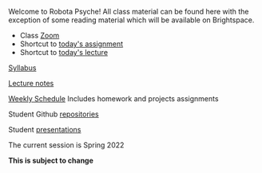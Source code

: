Welcome to Robota Psyche! All class material can be found here with the
exception of some reading material which will be available on Brightspace.  

- Class [Zoom](https://nyu.zoom.us/j/98342686561)
- Shortcut to [today's assignment](weeklySchedule.md/#todays-assignment)    
- Shortcut to [today's lecture](lectureNotes.md/#todays-lecture)    

[Syllabus](syllabus.md)

[Lecture notes](lectureNotes.md)

[Weekly Schedule](weeklySchedule.md) Includes homework and projects assignments

Student Github [repositories](studentRepositories.md)

Student [presentations](studentPresentations.md)

The current session is Spring 2022

**This is subject to change**


